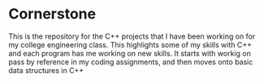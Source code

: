 # Cornerstone
This is the repository for the C++ projects that I have been working on for my college engineering class. 
This highlights some of my skills with C++ and each program has me working on new skills. 
It starts with workig on pass by reference in my coding assignments, and then moves onto basic data structures in C++
